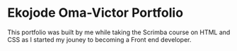# Ekojode Oma-Victor Portfolio



This portfolio was built by me while taking the Scrimba course on HTML and CSS as I started my jouney to becoming a Front end developer.
